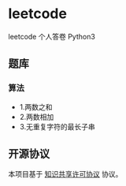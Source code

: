 # leetcode
leetcode 个人答卷 Python3


## 题库
### 算法
- 1.两数之和
- 2.两数相加
- 3.无重复字符的最长子串


## 开源协议
本项目基于 [知识共享许可协议](https://zh.wikipedia.org/wiki/%E7%9F%A5%E8%AF%86%E5%85%B1%E4%BA%AB%E8%AE%B8%E5%8F%AF%E5%8D%8F%E8%AE%AE) 协议。